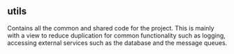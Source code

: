 ## utils

Contains all the common and shared code for the project.
This is mainly with a view to reduce duplication for common functionality such as logging, 
accessing external services such as the database and the message queues.